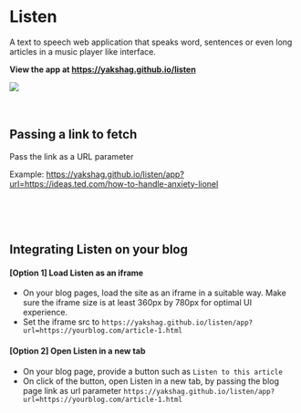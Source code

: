 # Listen
A text to speech web application that speaks word, sentences or even long articles in a music player like interface.

**View the app at https://yakshag.github.io/listen**

<img src="https://yakshag.github.io/listen/link-preview.png" />


<br />

<br />

<br />

## Passing a link to fetch
Pass the link as a URL parameter

Example: https://yakshag.github.io/listen/app?url=https://ideas.ted.com/how-to-handle-anxiety-lionel

<br />

<br />

<br />

## Integrating Listen on your blog
#### [Option 1] Load Listen as an iframe
- On your blog pages, load the site as an iframe in a suitable way. Make sure the iframe size is at least 360px by 780px for optimal UI experience.
- Set the iframe src to `https://yakshag.github.io/listen/app?url=https://yourblog.com/article-1.html`

#### [Option 2] Open Listen in a new tab
- On your blog page, provide a button such as `Listen to this article`
- On click of the button, open Listen in a new tab, by passing the blog page link as url parameter `https://yakshag.github.io/listen/app?url=https://yourblog.com/article-1.html`
